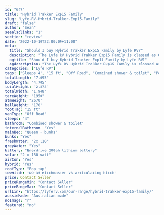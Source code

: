 ```yaml
---
id: "647"
title: "Hybrid Trakker Exp15 Family"
slug: "Lyfe-RV-Hybrid-Trakker-Exp15-Family"
draft: "false"
author: "Sean"
seealsolinks: "1"
section: "review"
date: "2022-10-10T22:00:09+11:00"
meta:
  title: "Should I buy Hybrid Trakker Exp15 Family by Lyfe RV?"
  description: "The Lyfe RV Hybrid Trakker Exp15 Family is classed as Off Road, and sleeps 4 people. It is Australian made and comes in at 15 ft. It generally has Combined shower & toilet."
  ogtitle: "Should I buy Hybrid Trakker Exp15 Family by Lyfe RV?"
  ogdescription: "The Lyfe RV Hybrid Trakker Exp15 Family is classed as Off Road, and sleeps 4 people. It is Australian made and comes in at 15 ft. It generally has Combined shower & toilet."
categories: ["Lyfe RV"]
tags: ["Sleeps 4", "15 ft", "Off Road", "Combined shower & toilet", "Pop top", "Price Unknown", "Australian made"]
totalLength: "7.095"
bodyLength: "4.705"
totalHeight: "2.572"
totalWidth: "1.948"
tareWeight: "1950"
atmWeight: "2670"
ballWeight: "170"
footTag: "15 ft"
vanType: "Off Road"
sleeps: "4"
bathroom: "Combined shower & toilet"
internalBathroom: "Yes"
mainBed: "Queen + bunks"
bunks: "Yes"
freshWater: "2x 110"
greyWater: "Yes"
battery: "Enerdrive 200ah lithium battery"
solar: "2 x 180 watt"
airCon: "Yes"
hybrid: "Yes"
roofType: "Pop top"
towHitch: "DO-35 Hitchmaster V3 articulating hitch"
price: Contact Seller
priceRangeMin: "Contact Seller"
priceRangeMax: "Contact Seller"
urlLink: "https://lyferv.com/our-range/hybrid-trakker-exp15-family/"
aussieMade: "Australian made"
noImage: "r"
featured: "no"
---
```

